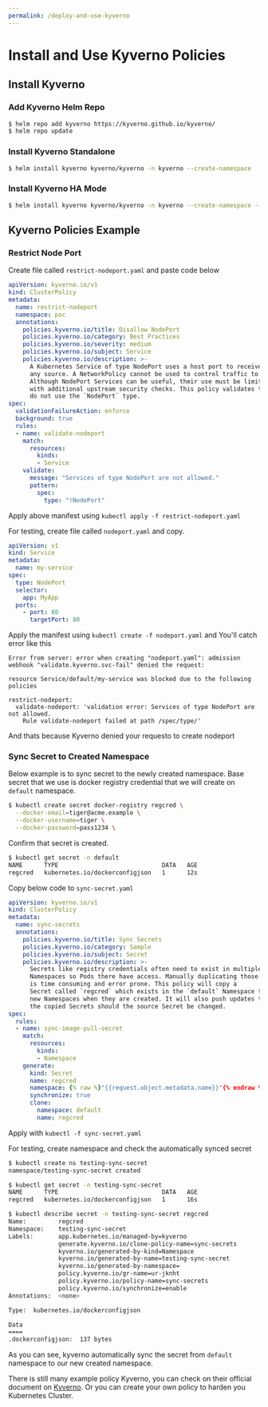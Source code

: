 ```yaml
---
permalink: /deploy-and-use-kyverno
---
```


# **Install and Use Kyverno Policies**

## Install Kyverno
### Add Kyverno Helm Repo
```sh
$ helm repo add kyverno https://kyverno.github.io/kyverno/
$ helm repo update
```
### Install Kyverno Standalone
```sh
$ helm install kyverno kyverno/kyverno -n kyverno --create-namespace
```

### Install Kyverno HA Mode
```sh
$ helm install kyverno kyverno/kyverno -n kyverno --create-namespace --set replicaCount=3
```

## Kyverno Policies Example
### Restrict Node Port
Create file called `restrict-nodeport.yaml` and paste code below
```yaml
apiVersion: kyverno.io/v1
kind: ClusterPolicy
metadata:
  name: restrict-nodeport
  namespace: poc
  annotations:
    policies.kyverno.io/title: Disallow NodePort
    policies.kyverno.io/category: Best Practices
    policies.kyverno.io/severity: medium
    policies.kyverno.io/subject: Service
    policies.kyverno.io/description: >-
      A Kubernetes Service of type NodePort uses a host port to receive traffic from
      any source. A NetworkPolicy cannot be used to control traffic to host ports.
      Although NodePort Services can be useful, their use must be limited to Services
      with additional upstream security checks. This policy validates that any new Services
      do not use the `NodePort` type.
spec:
  validationFailureAction: enforce
  background: true
  rules:
  - name: validate-nodeport
    match:
      resources:
        kinds:
        - Service
    validate:
      message: "Services of type NodePort are not allowed."
      pattern:
        spec:
          type: "!NodePort"
```
Apply above manifest using `kubectl apply -f restrict-nodeport.yaml`

For testing, create file called `nodeport.yaml` and copy.
```yaml
apiVersion: v1
kind: Service
metadata:
  name: my-service
spec:
  type: NodePort
  selector:
    app: MyApp
  ports:
    - port: 80
      targetPort: 80
```
Apply the manifest using `kubectl create -f nodeport.yaml` and 
You'll catch error like this
```
Error from server: error when creating "nodeport.yaml": admission webhook "validate.kyverno.svc-fail" denied the request:

resource Service/default/my-service was blocked due to the following policies

restrict-nodeport:
  validate-nodeport: 'validation error: Services of type NodePort are not allowed.
    Rule validate-nodeport failed at path /spec/type/'
```
And thats because Kyverno denied your requesto to create nodeport

### Sync Secret to Created Namespace
Below example is to sync secret to the newly created namespace. Base secret that we use is docker registry credential that we will create on `default` namespace.
```sh
$ kubectl create secret docker-registry regcred \
  --docker-email=tiger@acme.example \
  --docker-username=tiger \
  --docker-password=pass1234 \
``` 
Confirm that secret is created.
```sh
$ kubectl get secret -n default
NAME      TYPE                             DATA   AGE
regcred   kubernetes.io/dockerconfigjson   1      12s
```
Copy below code to `sync-secret.yaml`
```yaml
apiVersion: kyverno.io/v1
kind: ClusterPolicy
metadata:
  name: sync-secrets
  annotations:
    policies.kyverno.io/title: Sync Secrets
    policies.kyverno.io/category: Sample
    policies.kyverno.io/subject: Secret
    policies.kyverno.io/description: >-
      Secrets like registry credentials often need to exist in multiple
      Namespaces so Pods there have access. Manually duplicating those Secrets
      is time consuming and error prone. This policy will copy a
      Secret called `regcred` which exists in the `default` Namespace to
      new Namespaces when they are created. It will also push updates to
      the copied Secrets should the source Secret be changed.
spec:
  rules:
  - name: sync-image-pull-secret
    match:
      resources:
        kinds:
        - Namespace
    generate:
      kind: Secret
      name: regcred
      namespace: {% raw %}"{{request.object.metadata.name}}"{% endraw %}
      synchronize: true
      clone:
        namespace: default
        name: regcred
```
Apply with `kubectl -f sync-secret.yaml`

For testing, create namespace and check the automatically synced secret
```sh
$ kubectl create ns testing-sync-secret
namespace/testing-sync-secret created

$ kubectl get secret -n testing-sync-secret
NAME      TYPE                             DATA   AGE
regcred   kubernetes.io/dockerconfigjson   1      16s

$ kubectl describe secret -n testing-sync-secret regcred
Name:         regcred
Namespace:    testing-sync-secret
Labels:       app.kubernetes.io/managed-by=kyverno
              generate.kyverno.io/clone-policy-name=sync-secrets
              kyverno.io/generated-by-kind=Namespace
              kyverno.io/generated-by-name=testing-sync-secret
              kyverno.io/generated-by-namespace=
              policy.kyverno.io/gr-name=ur-jknht
              policy.kyverno.io/policy-name=sync-secrets
              policy.kyverno.io/synchronize=enable
Annotations:  <none>

Type:  kubernetes.io/dockerconfigjson

Data
====
.dockerconfigjson:  137 bytes
```
As you can see, kyverno automatically sync the secret from `default` namespace to our new created namespace.

There is still many example policy Kyverno, you can check on their official document on [Kyverno](https://kyverno.io/policies/). Or you can create your own policy to harden you Kubernetes Cluster.